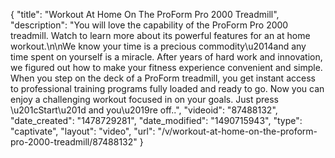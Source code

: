 {
    "title": "Workout At Home On The ProForm Pro 2000 Treadmill",
    "description": "You will love the capability of the ProForm Pro 2000 treadmill. Watch to learn more about its powerful features for an at home workout.\n\nWe know your time is a precious commodity\u2014and any time spent on yourself is a miracle. After years of hard work and innovation, we figured out how to make your fitness experience convenient and simple. When you step on the deck of a ProForm treadmill, you get instant access to professional training programs fully loaded and ready to go. Now you can enjoy a challenging workout focused in on your goals. Just press \u201cStart\u201d and you\u2019re off..",
    "videoid": "87488132",
    "date_created": "1478729281",
    "date_modified": "1490715943",
    "type": "captivate",
    "layout": "video",
    "url": "\/v\/workout-at-home-on-the-proform-pro-2000-treadmill\/87488132"
}